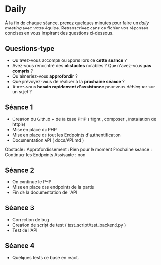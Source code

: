 # Daily

À la fin de chaque séance, prenez quelques minutes pour faire un *daily meeting* avec votre équipe. Retranscrivez dans ce fichier vos réponses concises en vous inspirant des questions ci-dessous.

## Questions-type

- Qu'avez-vous accompli ou appris lors de **cette séance**  ?
- Avez-vous rencontré des **obstacles** notables ? Que n'avez-vous **pas compris** ?
- Qu'aimeriez-vous **approfondir** ?
- Que prévoyez-vous de réaliser à la **prochaine séance** ?
- Aurez-vous **besoin rapidement d'assistance** pour vous débloquer sur un sujet ?

## Séance 1

- Creation du Github + de la base PHP ( flight , composer , installation de httpie)
- Mise en place du PHP 
- Mise en place de tout les Endpoints d'authentification
- Documentation API ( docs/API.md )

Obstacle : 
Approfondissement : Rien pour le moment
Prochaine seance : Continuer les Endpoints
Assisante : non

## Séance 2

- On continue le PHP
- Mise en place des endpoints de la partie
- Fin de la documentation de l'API

## Séance 3

- Correction de bug 
- Creation de script de test ( test_script/test_backend.py )
- Test de l'API

## Séance 4

- Quelques tests de base en react.

